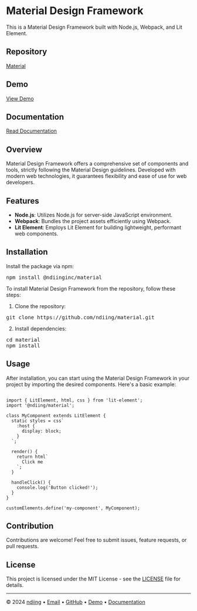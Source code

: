 # Material Design Framework

This is a Material Design Framework built with Node.js, Webpack, and Lit Element.

## Repository

[Material](https://github.com/ndiing/material)

## Demo

[View Demo](https://ndiing.github.io/material)

## Documentation

[Read Documentation](https://ndiing.gitbook.io/material)

## Overview

Material Design Framework offers a comprehensive set of components and tools, strictly following the Material Design guidelines. Developed with modern web technologies, it guarantees flexibility and ease of use for web developers.

## Features

- **Node.js**: Utilizes Node.js for server-side JavaScript environment.
- **Webpack**: Bundles the project assets efficiently using Webpack.
- **Lit Element**: Employs Lit Element for building lightweight, performant web components.

## Installation

Install the package via npm:

<pre>
npm install @ndiinginc/material
</pre>

To install Material Design Framework from the repository, follow these steps:

1. Clone the repository:

<pre>
git clone https://github.com/ndiing/material.git
</pre>

2. Install dependencies:

<pre>
cd material
npm install
</pre>

## Usage

After installation, you can start using the Material Design Framework in your project by importing the desired components. Here's a basic example:

<pre><code>
import { LitElement, html, css } from 'lit-element';
import '@ndiing/material';

class MyComponent extends LitElement {
  static styles = css`
    :host {
      display: block;
    }
  `;

  render() {
    return html`
      <md-button raised @click="${this.handleClick}">Click me</md-button>
    `;
  }

  handleClick() {
    console.log('Button clicked!');
  }
}

customElements.define('my-component', MyComponent);
</code></pre>

## Contribution

Contributions are welcome! Feel free to submit issues, feature requests, or pull requests.

## License

This project is licensed under the MIT License - see the [LICENSE](LICENSE) file for details.

---

© 2024 [ndiing](https://github.com/ndiing) • [Email](mailto:ndiing.inc@gmail.com) • [GitHub](https://github.com/ndiing) • [Demo](https://ndiing.github.io/material) • [Documentation](https://ndiing.gitbook.io/material)
